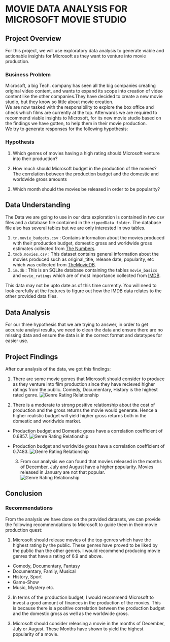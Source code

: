 # MOVIE DATA ANALYSIS FOR MICROSOFT MOVIE STUDIO



## Project Overview

For this project, we will use exploratory data analysis to generate viable and actionable insights for Microsoft as they want to venture into movie production.

### Business Problem

Microsoft, a big Tech. company has seen all the big companies creating original video content, and wants to expand its scope into creation of video content like the other companies.They have decided to create a new movie studio, but they know so little about movie creation. <br/>
We are now tasked with the responsibility to explore the box office and check which films are currently at the top. Afterwards we are required to recommend viable insights to Microsoft, for its new movie studio based on the findings we have gotten, to help them in their movie production. <br/>
We try to generate responses for the following hypothesis:
### Hypothesis
 1. Which genres of movies having a high rating should Microsoft venture into their production?

 2. How much should Microsoft budget in the production of the movies? The correlation between the production budget 
    and the domestic and worldwide gross amounts

 3. Which month should the movies be released in order to be popularity?


## Data Understanding

The Data we are going to use in our data exploration is contained in two csv files and a database file contained in the `zippedData folder`. The database file also has several tables but we are only interested in two tables.
 1. `tn.movie_budgets.csv` : Contains information about the movies produced with their production budget, domestic gross and worldwide gross estimates collected from [The Numbers](https://www.the-numbers.com/).
 2. `tmdb.movies.csv` : This dataset contains general information about the movies produced such as original_title, release date, popularity, etc which was collected from [TheMovieDB](https://www.themoviedb.org/).
 3. `im.db` : This is an SQLite database containing the tables `movie_basics` and `movie_ratings` which are of most importance collected from [IMDB](https://www.imdb.com/).
 
This data may not be upto date as of this time currently. You will need to look carefully at the features to figure out how the IMDB data relates to the other provided data files.

## Data Analysis 

For our three hypothesis that we are trying to answer, in order to get accurate analysi results, we need to clean the data and ensure there are no missing data and ensure the data is in the correct format and datatypes for easier use. 


## Project Findings
After our analysis of the data, we got this findings:
 1. There are some movie genres that Microsoft should consider to produce as they venture into film production since they have recieved higher ratings from the public. Comedy, Documentary, History is the highest rated genre.
 ![Genre Rating Relationship](https://github.com/EdmundNyaribo/dsc-phase-1-project-movie-data-analysis/tree/master/images/hypothesis1Finding.png)
 
 2. There is a moderate to strong positive relationship about the cost of production and the gross returns the movie would generate. Hence a higher realistic budget will yield higher gross returns both in the domestic and worldwide market.
* Production budget and Domestic gross have a correlation coefficient of 0.6857.
 ![Genre Rating Relationship](https://github.com/EdmundNyaribo/dsc-phase-1-project-movie-data-analysis/tree/master/images/hypothesis2.1Finding.png)
* Production budget and worldwide gross have a correlation coefficient of 0.7483.
 ![Genre Rating Relationship](https://github.com/EdmundNyaribo/dsc-phase-1-project-movie-data-analysis/tree/master/images/hypothesis2.2Finding.png)
 
  3. From our analysis we can found that movies released in the months of December, July and August have a higher popularity. Movies released in January are not that popular.
 ![Genre Rating Relationship](https://github.com/EdmundNyaribo/dsc-phase-1-project-movie-data-analysis/tree/master/images/hypothesis3Finding.png)


## Conclusion
### Recommendations

From the analysis we have done on the provided datasets, we can provide the following recommendations to Microsoft to guide them in their movie production quest: 
 1. Microsoft should release movies of the top genres which have the highest rating by the public. These genres have proved to be liked by the public than the other genres. I would recommend producing movie genres that have a rating of 6.9 and above.
* Comedy, Documentary, Fantasy
*  Documentary, Family, Musical
*  History, Sport
*  Game-Show 
*  Music, Mystery etc. 
 
 2. In terms of the production budget, I would recommend Microsoft to invest a good amount of finances in the production of the movies. This is because there is a positive correlation between the production budget and the domestic gross as well as the worldwide gross.
 
 3.  Microsoft should consider releasing a movie in the months of December, July or August. These Months have shown to yield the highest popularity of a movie.
